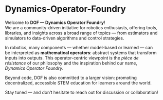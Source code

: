 # Dynamics-Operator-Foundry

Welcome to **DOF — Dynamics Operator Foundry**!  
We are a community-driven initiative for robotics enthusiasts, offering tools, libraries, and insights across a broad range of topics — from estimators and simulators to data-driven algorithms and control strategies.

In robotics, many components — whether model-based or learned — can be interpreted as **mathematical operators**: abstract systems that transform inputs into outputs. This operator-centric viewpoint is the *pièce de résistance* of our philosophy and the inspiration behind our name, *Dynamics Operator Foundry*.

Beyond code, DOF is also committed to a larger vision: promoting decentralized, accessible STEM education for learners around the world.

Stay tuned — and don’t hesitate to reach out for discussion or collaboration!

